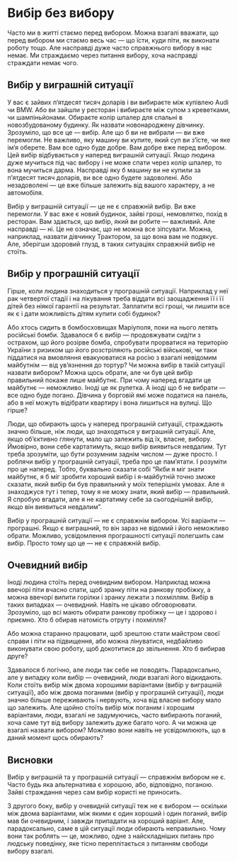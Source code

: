 # Вибір без вибору

Часто ми в житті стаємо перед вибором.
Можна взагалі вважати, що перед вибором ми стаємо весь час — що їсти, куди піти, як виконати роботу тощо.
Але насправді дуже часто справжнього вибору в нас немає.
Ми страждаємо через питання вибору, хоча насправді страждати немає чого.

## Вибір у виграшній ситуації

У вас є зайвих п’ятдесят тисяч доларів і ви вибираєте між купівлею Audi чи BMW.
Або ви зайшли у ресторан і вибираєте між супом з креветками, чи шампіньйонами.
Обираєте колір шпалер для спальні в новозбудованому будинку.
Як назвати новонароджену дівчинку.
Зрозуміло, що все це — вибір.
Але що б ви не вибрали — ви вже перемогли.
Не важливо, яку машину ви купите, який суп ви з’їсте, чи яке ім’я оберете.
Вам все одно буде добре.
Вам добре вже перед вибором.
Цей вибір відбувається у наперед виграшній ситуації.
Якщо людина дуже мучиться під час вибору і не може спати через колір шпалер, то вона мучиться дарма.
Насправді яку б машину ви не купили за п’ятдесят тисяч доларів, ви все одно будете задоволені.
Або незадоволені — це вже більше залежить від вашого характеру, а не автомобіля.

Вибір у виграшній ситуації — це не є справжній вибір.
Ви вже перемогли.
У вас вже є новий будинок, зайві гроші, немовлятко, похід в ресторан.
Вам здається, що вибір, який ви робите — важливий.
Але насправді — ні.
Це не означає, що не можна все зіпсувати.
Можна, наприклад, назвати дівчинку Трактором, за що вона вам не подякує.
Але, зберігши здоровий глузд, в таких ситуаціях справжній вибір не стоїть.

## Вибір у програшній ситуації

Гірше, коли людина знаходиться у програшній ситуації.
Наприклад у неї рак четвертої стадії і на лікування треба віддати всі заощадження її і її дітей без ніякої гарантії на результат.
Заплатити всі гроші, чи лишити все як є і дати можливість дітям купити собі будинок?

Або хтось сидить в бомбосховищах Маріуполя, поки на нього летять російські бомби.
Здавалося б є вибір — продовжувати сидіти з острахом, що його розірве бомба, спробувати прорватися на територію України з ризиком що його розстріляють російські військові, чи таки піддатися на вмовляння евакуюватися на росію з взагалі невідомим майбутнім — від ув’язнення до тортур?
Чи можна вибір в такій ситуації назвати вибором?
Можна щось обрати, але чи був цей вибір правильний покаже лише майбутнє.
При чому наперед вгадати це майбутнє — неможливо.
Іноді це як рулетка.
А іноді що б не вибрати — все одно буде погано.
Дівчина у борговій ямі може податися на панель, або в неї можуть відібрати квартиру і вона лишиться на вулиці.
Що гірше?

Люди, що обирають щось у наперед програшній ситуації, страждають значно більше, ніж люди, що знаходяться у виграшній ситуації.
Але, якщо об’єктивно глянути, мало що залежить від їх, власне, вибору.
Ймовірно, вони себе картатимуть, якщо вибір виявиться невдалим.
Тут треба зрозуміти, що бути розумним заднім числом — дуже просто.
І роблячи вибір у програшній ситуації, треба про це пам’ятати.
І розуміти про це наперед.
Тобто, буквально сказати собі “Якби я міг знати майбутнє, я б міг зробити хороший вибір і я-майбутній точно зможе сказати, який вибір би був правильний у моїх теперішніх умовах.
Але я знаходжуся тут і тепер, тому я не можу знати, який вибір — правильний.
Я спробую вгадати, але я не картатиму себе за сьогоднішній вибір, якщо він виявиться невдалим”.

Вибір у програшній ситуації — не є справжнім вибором.
Усі варіанти — програшні.
Якщо є виграшний, то він зараз не відомий і його неможливо обрати.
Можливо, усвідомлення програшності ситуації полегшить сам вибір.
Просто тому що це — не є справжній вибір.

## Очевидний вибір

Іноді людина стоїть перед очевидним вибором.
Наприклад можна ввечорі піти вчасно спати, щоб зранку піти на ранкову пробіжку, а можна ввечорі випити горілки і зранку лежати з похміллям.
Вибір в таких випадках — очевидний.
Навіть не цікаво обговорювати.
Зрозуміло, що всі мають обирати ранкову пробіжку — це і здорово і приємно.
Хто б обирав натомість отруту і похмілля?

Або можна старанно працювати, щоб зрештою стати майстром своєї справи і піти на підвищення, або можна лінуватися, недбайливо виконувати свою роботу, щоб докотитися до звільнення.
Хто б вибирав друге?

Здавалося б логічно, але люди так себе не поводять.
Парадоксально, але у випадку коли вибір — очевидний, люди взагалі його відкидають.
Коли стоїть вибір між двома хорошими варіантами (вибір у виграшній ситуації), або між двома поганими (вибір у програшній ситуації), люди значно більше переживають і нервують, хоча від власне вибору мало що залежить.
Але щойно стоїть вибір між поганим і хорошим варіантами, люди, взагалі не задумуючись, часто вибирають поганий, хоча саме тут від вибору залежить дуже багато чого.
А чи можна це взагалі назвати вибором?
Можливо вони навіть не усвідомлюють, що в даний момент щось обирають?

## Висновки

Вибір у виграшній та у програшній ситуації — справжнім вибором не є.
Часто будь яка альтернатива є хорошою, або, відповідно, поганою.
Зайві страждання через сам вибір користі не приносить.

З другого боку, вибір у очевидній ситуації теж не є вибором — оскільки між двома варіантами, між якими є один хороший і один поганий, вибір мав би очевидним, і завжди припадати на хороший варіант.
Але, парадоксально, саме в цій ситуації люди обирають неправильно.
Чому вони так роблять — це, можливо, одне з найскладніших питань про людську поведінку, яке тісно переплітається з питанням свободи вибору взагалі.

